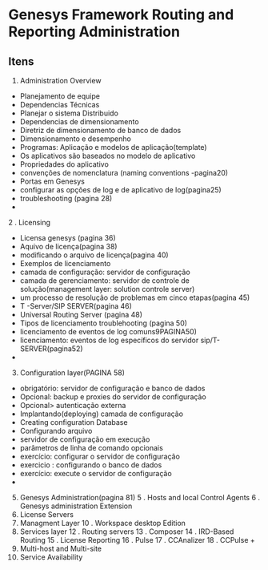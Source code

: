 # Genesys Framework Routing and Reporting Administration

## Itens 

1. Administration Overview
- Planejamento de equipe
- Dependencias Técnicas
- Planejar o sistema Distribuido
- Dependencias de dimensionamento
- Diretriz de dimensionamento de banco de dados
- Dimensionamento e desempenho
- Programas: Aplicação e modelos de aplicação(template)
- Os aplicativos são baseados no modelo de aplicativo
- Propriedades do aplicativo
- convenções de nomenclatura (naming conventions -pagina20)
- Portas em Genesys
- configurar as opções de log e de aplicativo de log(pagina25)
- troubleshooting (pagina 28)
-
2 . Licensing
- Licensa genesys (pagina 36)
- Aquivo de licença(pagina 38)
-  modificando o arquivo de licença(pagina 40)
-  Exemplos de licenciamento
-  camada de configuração: servidor de configuração
-  camada de gerenciamento: servidor de controle de solução(management layer: solution controle server)
-   um processo de resolução de problemas em cinco etapas(pagina 45)
- T -Server/SIP SERVER(pagina 46)
- Universal Routing Server (pagina 48)
- Tipos de licenciamento troublehooting (pagina 50)
- licenciamento de eventos de log comuns9PAGINA50)
- licenciamento: eventos de log específicos do servidor sip/T-SERVER(pagina52)
-  
3. Configuration layer(PAGINA 58)
- obrigatório: servidor de configuração e banco de dados
- Opcional: backup e proxies do servidor de configuração
- Opcional> autenticação externa
- Implantando(deploying) camada de configuração
- Creating configuration Database
- Configurando arquivo
- servidor de configuração em execução
- parâmetros de linha de comando opcionais
- exercício: configurar o servidor de configuração
- exercicio : configurando o banco de dados
- exercício: execute o servidor de configuração
- 
5. Genesys Administration(pagina 81)
5 . Hosts and local Control Agents
6 . Genesys administration Extension
7. License Servers
9. Managment Layer
10 . Workspace desktop Edition
11. Services layer
12 . Routing servers
13 . Composer
14 . IRD-Based Routing
15 . License Reporting
16 . Pulse
17 . CCAnalizer
18 . CCPulse +
19. Multi-host and Multi-site
20. Service Availability





